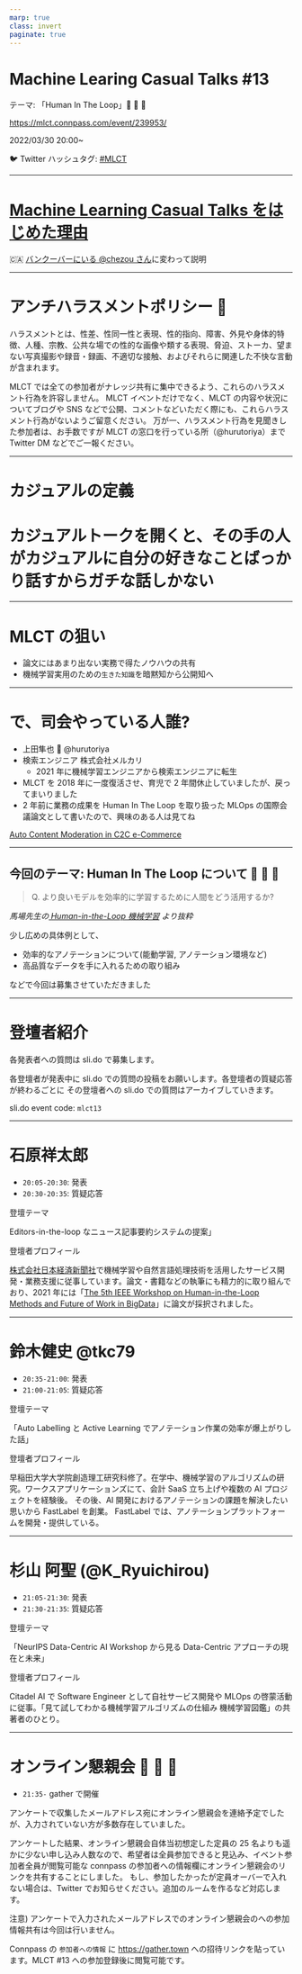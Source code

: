 ```yaml
---
marp: true
class: invert
paginate: true
---
```


# <!--fit--> Machine Learing Casual Talks #13

テーマ: 「Human In The Loop」🧐 🤝 🤖

https://mlct.connpass.com/event/239953/

2022/03/30 20:00~

🐦 Twitter ハッシュタグ: [#MLCT](https://twitter.com/hashtag/MLCT)

---

# <!--fit--> [Machine Learning Casual Talks をはじめた理由](https://docs.google.com/presentation/d/1-a41qyXdB1E2yheJNK29g0Ty88COdFQ1IJRs6uqSe_Y/edit#slide=id.p)

🇨🇦 [バンクーバーにいる @chezou さん](https://chezo.uno/post/2021-12-18-8-months-after-relocating-vancouver/)に変わって説明

---

# アンチハラスメントポリシー 👮

ハラスメントとは、性差、性同一性と表現、性的指向、障害、外見や身体的特徴、人種、宗教、公共な場での性的な画像や類する表現、脅迫、ストーカ、望まない写真撮影や録音・録画、不適切な接触、およびそれらに関連した不快な言動が含まれます。

MLCT では全ての参加者がナレッジ共有に集中できるよう、これらのハラスメント行為を許容しません。
MLCT イベントだけでなく、MLCT の内容や状況についてブログや SNS などで公開、コメントなどいただく際にも、これらハラスメント行為がないようご留意ください。
万が一、ハラスメント行為を見聞きした参加者は、お手数ですが MLCT の窓口を行っている所（@hurutoriya）まで Twitter DM などでご一報ください。

---

# <!--fit--> カジュアルの定義

# カジュアルトークを開くと、その手の人がカジュアルに自分の好きなことばっかり話すからガチな話しかない

---

# MLCT の狙い

- 論文にはあまり出ない実務で得たノウハウの共有
- 機械学習実用のための`生きた知識`を暗黙知から公開知へ

---

# で、司会やっている人誰?

- 上田隼也 🦅 @hurutoriya
- 検索エンジニア 株式会社メルカリ
  - 2021 年に機械学習エンジニアから検索エンジニアに転生
- MLCT を 2018 年に一度復活させ、育児で 2 年間休止していましたが、戻ってまいりました
- 2 年前に業務の成果を Human In The Loop を取り扱った MLOps の国際会議論文として書いたので、興味のある人は見てね

[Auto Content Moderation in C2C e-Commerce](https://www.usenix.org/conference/opml20/presentation/ueta)

---

## 今回のテーマ: Human In The Loop について 🧐 🤝 🤖

> Q. より良いモデルを効率的に学習するために人間をどう活用するか?

_馬場先生の[ Human-in-the-Loop 機械学習](https://speakerdeck.com/yukinobaba/human-in-the-loop-machine-learning) より抜粋_

少し広めの具体例として、

- 効率的なアノテーションについて(能動学習, アノテーション環境など)
- 高品質なデータを手に入れるための取り組み

などで今回は募集させていただきました

---

# 登壇者紹介

各発表者への質問は sli.do で募集します。

各登壇者が発表中に sli.do での質問の投稿をお願いします。各登壇者の質疑応答が終わるごとに その登壇者への sli.do での質問はアーカイブしていきます。

sli.do event code: `mlct13`

---

# 石原祥太郎

- `20:05-20:30`: 発表
- `20:30-20:35`: 質疑応答

登壇テーマ

Editors-in-the-loop なニュース記事要約システムの提案」

登壇者プロフィール

[株式会社日本経済新聞社](https://hack.nikkei.com/)で機械学習や自然言語処理技術を活用したサービス開発・業務支援に従事しています。論文・書籍などの執筆にも精力的に取り組んでおり、2021 年には「[The 5th IEEE Workshop on Human-in-the-Loop Methods and Future of Work in BigData](https://humanmachinedata.org/)」に論文が採択されました。

---

# 鈴木健史 @tkc79

- `20:35-21:00`: 発表
- `21:00-21:05`: 質疑応答

登壇テーマ

「Auto Labelling と Active Learning でアノテーション作業の効率が爆上がりした話」

登壇者プロフィール

早稲田大学大学院創造理工研究科修了。在学中、機械学習のアルゴリズムの研究。ワークスアプリケーションズにて、会計 SaaS 立ち上げや複数の AI プロジェクトを経験後。 その後、AI 開発におけるアノテーションの課題を解決したい思いから FastLabel を創業。 FastLabel では、アノテーションプラットフォームを開発・提供している。

---

# 杉山 阿聖 (@K_Ryuichirou)

- `21:05-21:30`: 発表
- `21:30-21:35`: 質疑応答

登壇テーマ

「NeurIPS Data-Centric AI Workshop から見る Data-Centric アプローチの現在と未来」

登壇者プロフィール

Citadel AI で Software Engineer として自社サービス開発や MLOps の啓蒙活動に従事。「見て試してわかる機械学習アルゴリズムの仕組み 機械学習図鑑」の共著者のひとり。

---

# オンライン懇親会 🎉 🕺 🎉

- `21:35-` gather で開催

アンケートで収集したメールアドレス宛にオンライン懇親会を連絡予定でしたが、入力されていない方が多数存在していました。

アンケートした結果、オンライン懇親会自体当初想定した定員の 25 名よりも遥かに少ない申し込み人数なので、希望者は全員参加できると見込み、イベント参加者全員が閲覧可能な connpass の参加者への情報欄にオンライン懇親会のリンクを共有することにしました。
もし、参加したかったが定員オーバーで入れない場合は、Twitter でお知らせください。追加のルームを作るなど対応します。

注意) アンケートで入力されたメールアドレスでのオンライン懇親会のへの参加情報共有は今回は行いません。

Connpass の `参加者への情報` に https://gather.town への招待リンクを貼っています。MLCT #13 への参加登録後に閲覧可能です。
